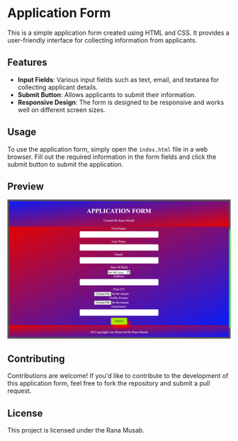 # Application Form

This is a simple application form created using HTML and CSS. It provides a user-friendly interface for collecting information from applicants.

## Features

- **Input Fields**: Various input fields such as text, email, and textarea for collecting applicant details.
- **Submit Button**: Allows applicants to submit their information.
- **Responsive Design**: The form is designed to be responsive and works well on different screen sizes.

## Usage

To use the application form, simply open the `index.html` file in a web browser. Fill out the required information in the form fields and click the submit button to submit the application.

## Preview

![Preview](preview.png)

## Contributing

Contributions are welcome! If you'd like to contribute to the development of this application form, feel free to fork the repository and submit a pull request.

## License

This project is licensed under the Rana Musab.
